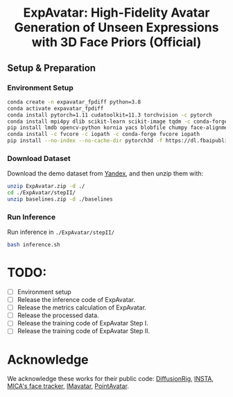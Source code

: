 <div align="center">
  
# ExpAvatar: High-Fidelity Avatar Generation of Unseen Expressions with 3D Face Priors (Official)

</div>

## Setup & Preparation

### Environment Setup

```bash
conda create -n expavatar_fpdiff python=3.8
conda activate expavatar_fpdiff
conda install pytorch=1.11 cudatoolkit=11.3 torchvision -c pytorch
conda install mpi4py dlib scikit-learn scikit-image tqdm -c conda-forge
pip install lmdb opencv-python kornia yacs blobfile chumpy face-alignment==1.3.4 pandas lpips
conda install -c fvcore -c iopath -c conda-forge fvcore iopath
pip install --no-index --no-cache-dir pytorch3d -f https://dl.fbaipublicfiles.com/pytorch3d/packaging/wheels/py38_cu113_pyt1110/download.html
```

### Download Dataset

Download the demo dataset from [Yandex](https://disk.yandex.com/d/pxGuaG5_ehsWyQ), and then unzip them with:

```bash 
unzip ExpAvatar.zip -d ./
cd ./ExpAvatar/stepII/
unzip baselines.zip -d ./baselines
```

### Run Inference
Run inference in `./ExpAvatar/stepII/`
```bash
bash inference.sh
```

# TODO:
- [ ] Environment setup
- [ ] Release the inference code of ExpAvatar.
- [ ] Release the metrics calculation of ExpAvatar.
- [ ] Release the processed data.
- [ ] Release the training code of ExpAvatar Step I.
- [ ] Release the training code of ExpAvatar Step II.

# Acknowledge
We acknowledge these works for their public code: [DiffusionRig](https://github.com/adobe-research/diffusion-rig), [INSTA](https://github.com/Zielon/INSTA-pytorch), [MICA's face tracker](https://github.com/Zielon/metrical-tracker), [IMavatar](https://github.com/zhengyuf/IMavatar), [PointAvatar](https://github.com/zhengyuf/PointAvatar).

